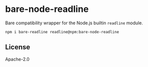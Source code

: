 # bare-node-readline

Bare compatibility wrapper for the Node.js builtin `readline` module.

```
npm i bare-readline readline@npm:bare-node-readline
```

## License

Apache-2.0
